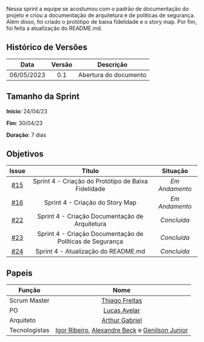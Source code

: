 Nessa sprint a equipe se acostumou com o padrão de documentação do projeto e criou a documentação de arquitetura e de políticas de segurança. Além disso, foi criado o protótipo de baixa fidelidade e o story map. Por fim, foi feita a atualização do README.md.


## Histórico de Versões

|    Data    | Versão |       Descrição       |
| :--------: | :----: | :-------------------: |
| 06/05/2023 |  0.1   | Abertura do documento |

## Tamanho da Sprint

**Início**: 24/04/23

**Fim**: 30/04/23

**Duração**: 7 dias

## Objetivos

|                            Issue                             |              Título               |                    Situação                     |
| :----------------------------------------------------------: | :-------------------------------: | :-------------------------------------------------: |
| [#15](https://github.com/fga-eps-mds/2023.1-GuiaUnB/issues/15) | Sprint 4 - Criação do Protótipo de Baixa Fidelidade | _Em Andamento_ |
| [#16](https://github.com/fga-eps-mds/2023.1-GuiaUnB/issues/16) |  Sprint 4 - Criação do Story Map  | _Em Andamento_ |
| [#22](https://github.com/fga-eps-mds/2023.1-GuiaUnB/issues/22) | Sprint 4 - Criação Documentação de Arquitetura | _Concluída_ |
| [#23](https://github.com/fga-eps-mds/2023.1-GuiaUnB/issues/23) | Sprint 4 - Criação Documentação de Políticas de Segurança | _Concluída_ |
| [#24](https://github.com/fga-eps-mds/2023.1-GuiaUnB/issues/24) | Sprint 4 - Atualização do README.md | _Concluída_ |


## Papeis

| Função        |                                                                           Nome                                                                            |
| ------------- | :-------------------------------------------------------------------------------------------------------------------------------------------------------: |
| Scrum Master  |                                                    [Thiago Freitas](https://github.com/thiagorfreitas)                                                    |
| PO            |                                                    [Lucas Avelar](https://github.com/LucasAvelar2711)                                                     |
| Arquiteto     |                                                    [Arthur Gabriel](https://github.com/ArthurGabrieel)                                                    |
| Tecnologistas | [Igor Ribeiro](https://github.com/igor-ribeir0), [Alexandre Beck](https://github.com/zzzBECK) e [Genilson Junior](https://github.com/GenilsonJunior99006) |
